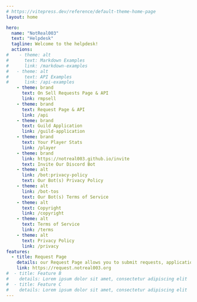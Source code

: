 ```yaml
---
# https://vitepress.dev/reference/default-theme-home-page
layout: home

hero:
  name: "NotReal003"
  text: "Helpdesk"
  tagline: Welcome to the helpdesk!
  actions:
#    - theme: alt
#      text: Markdown Examples
#      link: /markdown-examples
#   - theme: alt
#      text: API Examples
#      link: /api-examples
    - theme: brand
      text: On Sell Requests Page & API
      link: rmpsell
    - theme: brand
      text: Request Page & API
      link: /api
    - theme: brand
      text: Guild Application
      link: /guild-application
    - theme: brand
      text: Your Player Stats
      link: /player
    - theme: brand
      link: https://notreal003.github.io/invite
      text: Invite Our Discord Bot
    - theme: alt
      link: /bot:privacy-policy
      text: Our Bot(s) Privacy Policy
    - theme: alt
      link: /bot-tos
      text: Our Bot(s) Terms of Service
    - theme: alt
      text: Copyright
      link: /copyright
    - theme: alt
      text: Terms of Service
      link: /terms
    - theme: alt
      text: Privacy Policy
      link: /privacy
features:
  - title: Request Page
    details: our Request Page allows you to submit requests, applications, reports and support queries.
    link: https://request.notreal003.org
#  - title: Feature B
#    details: Lorem ipsum dolor sit amet, consectetur adipiscing elit
#  - title: Feature C
#    details: Lorem ipsum dolor sit amet, consectetur adipiscing elit
---
```

